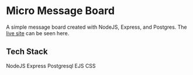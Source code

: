 # Micro Message Board

A simple message board created with NodeJS, Express, and Postgres. The [live site](https://mini-message-board-g05s.onrender.com/) can be seen here.

## Tech Stack

NodeJS
Express
Postgresql
EJS
CSS
